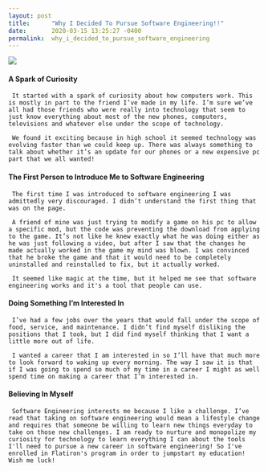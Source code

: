 ```yaml
---
layout: post
title:      "Why I Decided To Pursue Software Engineering!!"
date:       2020-03-15 13:25:27 -0400
permalink:  why_i_decided_to_pursue_software_engineering
---
```


![](https://www.google.com/url?sa=i&url=https%3A%2F%2Fwww.webopedia.com%2FTERM%2FS%2Fsoftware-engineer.html&psig=AOvVaw00mFXZuOO59cNcn_JyhM64&ust=1584378805783000&source=images&cd=vfe&ved=0CAIQjRxqFwoTCLD62Jn9nOgCFQAAAAAdAAAAABAD)

#### A Spark of Curiosity

     It started with a spark of curiosity about how computers work. This is mostly in part to the friend I’ve made in my life. I’m sure we’ve all had those friends who were really into technology that seem to just know everything about most of the new phones, computers, televisions and whatever else under the scope of technology. 
     
     We found it exciting because in high school it seemed technology was evolving faster than we could keep up. There was always something to talk about whether it’s an update for our phones or a new expensive pc part that we all wanted!


     
#### The First Person to Introduce Me to Software Engineering

     The first time I was introduced to software engineering I was admittedly very discouraged. I didn’t understand the first thing that was on the page. 
     
     A friend of mine was just trying to modify a game on his pc to allow a specific mod, but the code was preventing the download from applying to the game. It’s not like he knew exactly what he was doing either as he was just following a video, but after I saw that the changes he made actually worked in the game my mind was blown. I was convinced that he broke the game and that it would need to be completely uninstalled and reinstalled to fix, but it actually worked. 
     
     It seemed like magic at the time, but it helped me see that software engineering works and it's a tool that people can use.


     
#### Doing Something I’m Interested In

     I’ve had a few jobs over the years that would fall under the scope of food, service, and maintenance. I didn’t find myself disliking the positions that I took, but I did find myself thinking that I want a little more out of life. 
     
     I wanted a career that I am interested in so I’ll have that much more to look forward to waking up every morning. The way I saw it is that if I was going to spend so much of my time in a career I might as well spend time on making a career that I’m interested in. 


     
#### Believing In Myself

     Software Engineering interests me because I like a challenge. I’ve read that taking on software engineering would mean a lifestyle change and requires that someone be willing to learn new things everyday to take on those new challenges. I am ready to nurture and monopolize my curiosity for technology to learn everything I can about the tools I'll need to pursue a new career in software engineering! So I've enrolled in Flatiron's program in order to jumpstart my education! Wish me luck!

